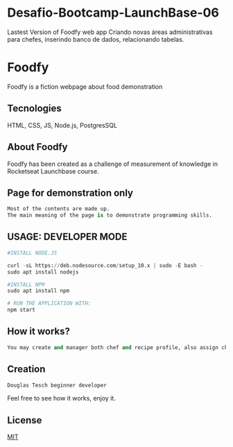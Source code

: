 # Desafio-Bootcamp-LaunchBase-06
Lastest Version of Foodfy web app
Criando novas áreas administrativas para chefes, inserindo banco de dados, relacionando tabelas.

# Foodfy

Foodfy is a fiction webpage about food demonstration

## Tecnologies

HTML, CSS, JS, Node.js, PostgresSQL

## About Foodfy

Foodfy has been created as a challenge of measurement of knowledge in Rocketseat Launchbase course.

## Page for demonstration only

```python
Most of the contents are made up.
The main meaning of the page is to demonstrate programming skills.
```
## USAGE: DEVELOPER MODE

```python
#INSTALL NODE.JS

curl -sL https://deb.nodesource.com/setup_10.x | sudo -E bash -
sudo apt install nodejs

#INSTALL NPM
sudo apt install npm

# RUN THE APPLICATION WITH:
npm start
```
## How it works?

```python
You may create and manager both chef and recipe profile, also assign chef on recipes.
```

## Creation
```bash
Douglas Tesch beginner developer
```
Feel free to see how it works, enjoy it.

## License
[MIT](https://choosealicense.com/licenses/mit/)

